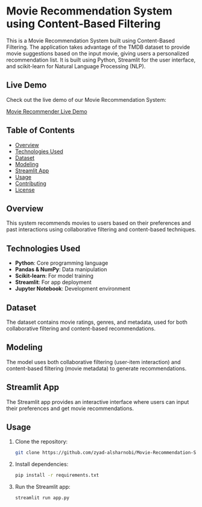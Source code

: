 # Movie Recommendation System using Content-Based Filtering

This is a Movie Recommendation System built using Content-Based Filtering. The application takes advantage of the TMDB dataset to provide movie suggestions based on the input movie, giving users a personalized recommendation list. It is built using Python, Streamlit for the user interface, and scikit-learn for Natural Language Processing (NLP).


## Live Demo

Check out the live demo of our Movie Recommendation System:

[Movie Recommender Live Demo](https://movies-recommendation-system-tntbig25mrmsjvwqx2tnk2.streamlit.app/)

## Table of Contents
- [Overview](#overview)
- [Technologies Used](#technologies-used)
- [Dataset](#dataset)
- [Modeling](#modeling)
- [Streamlit App](#streamlit-app)
- [Usage](#usage)
- [Contributing](#contributing)
- [License](#license)

## Overview
This system recommends movies to users based on their preferences and past interactions using collaborative filtering and content-based techniques.

## Technologies Used
- **Python**: Core programming language
- **Pandas & NumPy**: Data manipulation
- **Scikit-learn**: For model training
- **Streamlit**: For app deployment
- **Jupyter Notebook**: Development environment

## Dataset
The dataset contains movie ratings, genres, and metadata, used for both collaborative filtering and content-based recommendations.

## Modeling
The model uses both collaborative filtering (user-item interaction) and content-based filtering (movie metadata) to generate recommendations.

## Streamlit App
The Streamlit app provides an interactive interface where users can input their preferences and get movie recommendations.

## Usage
1. Clone the repository:
   ```bash
   git clone https://github.com/zyad-alsharnobi/Movie-Recommendation-System.git
2. Install dependencies:
   ```bash
   pip install -r requirements.txt
3. Run the Streamlit app:
   ```bash
   streamlit run app.py



